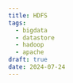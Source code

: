 ```yaml
---
title: HDFS
tags:
  - bigdata
  - datastore
  - hadoop
  - apache
draft: true
date: 2024-07-24
---
```



